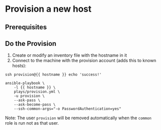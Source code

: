 # Provision a new host

## Prerequisites

## Do the Provision

1) Create or modify an inventory file with the hostname in it
2) Connect to the machine with the provision account (adds this to known hosts):

```
ssh provision@{{ hostname }} echo 'success!'
```

```
ansible-playbook \
    -l {{ hostname }} \
    plays/provision.yml \
    -u provision \
    --ask-pass \
    --ask-become-pass \
    --ssh-common-args="-o PasswordAuthentication=yes"
```

Note: The user `provision` will be removed automatically when the `common` role is run not as that user.
